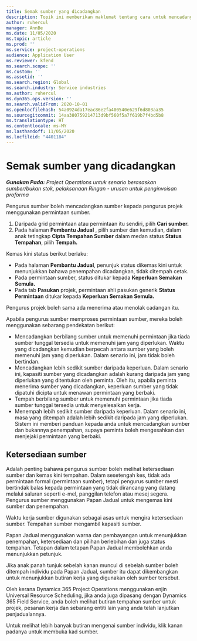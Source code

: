 ```yaml
---
title: Semak sumber yang dicadangkan
description: Topik ini memberikan maklumat tentang cara untuk mencadang sumber projek.
author: ruhercul
manager: AnnBe
ms.date: 11/05/2020
ms.topic: article
ms.prod: ''
ms.service: project-operations
audience: Application User
ms.reviewer: kfend
ms.search.scope: ''
ms.custom: ''
ms.assetid: ''
ms.search.region: Global
ms.search.industry: Service industries
ms.author: ruhercul
ms.dyn365.ops.version: ''
ms.search.validFrom: 2020-10-01
ms.openlocfilehash: 54a0924da17eac86e2fa400540e629f6d803aa35
ms.sourcegitcommit: 14aa380759214713d9bf560f5a7f619b7f4bd5b8
ms.translationtype: HT
ms.contentlocale: ms-MY
ms.lasthandoff: 11/05/2020
ms.locfileid: "4401184"
---
```

# <a name="review-proposed-resources"></a>Semak sumber yang dicadangkan

_**Gunakan Pada:** Project Operations untuk senario berasaskan sumber/bukan stok, pelaksanaan Ringan - urusan untuk penginvoisan proforma_

Pengurus sumber boleh mencadangkan sumber kepada pengurus projek menggunakan permintaan sumber.

1. Daripada grid permintaan atau permintaan itu sendiri, pilih **Cari sumber.**
2. Pada halaman **Pembantu Jadual** , pilih sumber dan kemudian, dalam anak tetingkap **Cipta Tempahan Sumber** dalam medan status **Status Tempahan**, pilih **Tempah.**

Kemas kini status berikut berlaku:

- Pada halaman **Pembantu Jadual**, penunjuk status dikemas kini untuk menunjukkan bahawa penempahan dicadangkan, tidak ditempah cetak.
- Pada permintaan sumber, status ditukar kepada **Keperluan Semakan Semula.**
- Pada tab **Pasukan** projek, permintaan ahli pasukan generik **Status Permintaan** ditukar kepada **Keperluan Semakan Semula.**

Pengurus projek boleh sama ada menerima atau menolak cadangan itu.

Apabila pengurus sumber memproses permintaan sumber, mereka boleh menggunakan sebarang pendekatan berikut:

- Mencadangkan berbilang sumber untuk memenuhi permintaan jika tiada sumber tunggal tersedia untuk memenuhi jam yang diperlukan. Waktu yang dicadangkan kemudian berpecah antara sumber yang boleh memenuhi jam yang diperlukan. Dalam senario ini, jam tidak boleh bertindan.
- Mencadangkan lebih sedikit sumber daripada keperluan. Dalam senario ini, kapasiti sumber yang dicadangkan adalah kurang daripada jam yang diperlukan yang ditentukan oleh peminta. Oleh itu, apabila peminta menerima sumber yang dicadangkan, keperluan sumber yang tidak dipatuhi dicipta untuk menawan permintaan yang berbaki.
- Tempah berbilang sumber untuk memenuhi permintaan jika tiada sumber tunggal tersedia untuk menyelesaikan kerja.
- Menempah lebih sedikit sumber daripada keperluan. Dalam senario ini, masa yang ditempah adalah lebih sedikit daripada jam yang diperlukan. Sistem ini memberi panduan kepada anda untuk mencadangkan sumber dan bukannya penempahan, supaya peminta boleh mengesahkan dan menjejaki permintaan yang berbaki.

## <a name="resource-availability"></a>Ketersediaan sumber

Adalah penting bahawa pengurus sumber boleh melihat ketersediaan sumber dan kemas kini tempahan. Dalam sesetengah kes, tidak ada permintaan formal (permintaan sumber), tetapi pengurus sumber mesti bertindak balas kepada permintaan yang tidak dirancang yang datang melalui saluran seperti e-mel, panggilan telefon atau mesej segera. Pengurus sumber menggunakan Papan Jadual untuk mengemas kini sumber dan penempahan.

Waktu kerja sumber digunakan sebagai asas untuk mengira ketersediaan sumber. Tempahan sumber mengambil kapasiti sumber.

Papan Jadual menggunakan warna dan pembayangan untuk menunjukkan penempahan, ketersediaan dan pilihan berlebihan dan juga status tempahan. Tetapan dalam tetapan Papan Jadual membolehkan anda menunjukkan petunjuk.

Jika anak panah tunjuk sebelah kanan muncul di sebelah sumber boleh ditempah individu pada Papan Jadual, sumber itu dapat dikembangkan untuk menunjukkan butiran kerja yang digunakan oleh sumber tersebut.

Oleh kerana Dynamics 365 Project Operations menggunakan enjin Universal Resource Scheduling, jika anda juga dipasang dengan Dynamics 365 Field Service, anda boleh melihat butiran tempahan sumber untuk projek, pesanan kerja dan sebarang entiti lain yang anda telah lanjutkan penjadualannya.

Untuk melihat lebih banyak butiran mengenai sumber individu, klik kanan padanya untuk membuka kad sumber.

